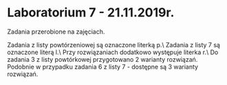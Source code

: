 # Laboratorium 7 - 21.11.2019r.
Zadania przerobione na zajęciach.

Zadania z listy powtórzeniowej są oznaczone literką p.\\
Zadania z listy 7 są oznaczone literą l.\\
Przy rozwiązaniach dodatkowo występuje literka r.\\
Do zadania 3 z listy powtórkowej przygotowano 2 warianty rozwiązań.
Podobnie w przypadku zadania 6 z listy 7 - dostępne są 3 warianty rozwiązań.
